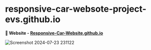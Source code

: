 # responsive-car-websote-project-evs.github.io


__🚀 Website - [Responsive-Car-Website.github.io](https://yash-suryarao.github.io/Responsive-Car-Website.github.io/)__

![Screenshot 2024-07-23 231122](https://github.com/user-attachments/assets/78a0ecd6-f3f3-44d8-b7cb-d2eb2ea71203)
